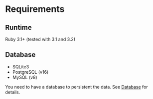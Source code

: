 # Requirements

## Runtime

Ruby 3.1+ (tested with 3.1 and 3.2)

## Database

- SQLite3
- PostgreSQL (v16)
- MySQL (v8)

You need to have a database to persistent the data. See [Database](./emitters/database.md) for details.
